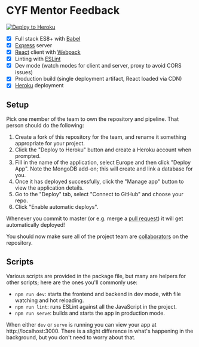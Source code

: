 CYF Mentor Feedback
===========

[![Deploy to Heroku](https://www.herokucdn.com/deploy/button.svg)](https://heroku.com/deploy)

 - [x] Full stack ES8+ with [Babel]
 - [x] [Express] server
 - [x] [React] client with [Webpack]
 - [x] Linting with [ESLint]
 - [x] Dev mode (watch modes for client and server, proxy to avoid CORS issues)
 - [x] Production build (single deployment artifact, React loaded via CDN)
 - [x] [Heroku] deployment

Setup
-----

Pick one member of the team to own the repository and pipeline. That person should do the following:

 1. Create a fork of this repository for the team, and rename it something appropriate for your project.
 2. Click the "Deploy to Heroku" button and create a Heroku account when prompted.
 3. Fill in the name of the application, select Europe and then click "Deploy App". Note the MongoDB add-on; this will
    create and link a database for you.
 4. Once it has deployed successfully, click the "Manage app" button to view the application details.
 5. Go to the "Deploy" tab, select "Connect to GitHub" and choose your repo.
 6. Click "Enable automatic deploys".

Whenever you commit to master (or e.g. merge a [pull request]) it will get automatically deployed!

You should now make sure all of the project team are [collaborators] on the repository.

Scripts
-------

Various scripts are provided in the package file, but many are helpers for other scripts; here are the ones you'll
commonly use:

 - `npm run dev`: starts the frontend and backend in dev mode, with file watching and hot reloading.
 - `npm run lint`: runs ESLint against all the JavaScript in the project.
 - `npm run serve`: builds and starts the app in production mode.

When either `dev` or `serve` is running you can view your app at http://localhost:3000. There is a slight difference
in what's happening in the background, but you don't need to worry about that.


  [Babel]: https://babeljs.io/
  [collaborators]: https://help.github.com/en/articles/inviting-collaborators-to-a-personal-repository
  [ESLint]: https://eslint.org/
  [Express]: https://expressjs.com/
  [Heroku]: https://www.heroku.com/
  [Node]: https://nodejs.org/en/
  [pull request]: https://help.github.com/en/articles/about-pull-requests
  [React]: https://reactjs.org/
  [Webpack]: https://webpack.js.org/
